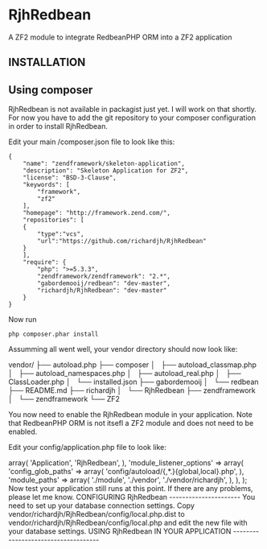 RjhRedbean
==========

A ZF2 module to integrate RedbeanPHP ORM into a ZF2 application

INSTALLATION
------------

Using composer
--------------

RjhRedbean is not available in packagist just yet. I will work on that shortly. 
For now you have to add the git repository to your composer configuration in order to install RjhRedbean.

Edit your main /composer.json file to look like this:

	{
		"name": "zendframework/skeleton-application",
		"description": "Skeleton Application for ZF2",
		"license": "BSD-3-Clause",
		"keywords": [
			"framework",
			"zf2"
		],
		"homepage": "http://framework.zend.com/",
		"repositories": [
		{
			"type":"vcs",
			"url":"https://github.com/richardjh/RjhRedbean"
		}
		],
		"require": {
			"php": ">=5.3.3",
			"zendframework/zendframework": "2.*",
			"gabordemooij/redbean": "dev-master",
			"richardjh/RjhRedbean": "dev-master"
		}
	}


Now run 

	php composer.phar install

Assumming all went well, your vendor directory should now look like:

vendor/
├── autoload.php
├── composer
│   ├── autoload_classmap.php
│   ├── autoload_namespaces.php
│   ├── autoload_real.php
│   ├── ClassLoader.php
│   └── installed.json
├── gabordemooij
│   └── redbean
├── README.md
├── richardjh
│   └── RjhRedbean
├── zendframework
│   └── zendframework
└── ZF2

You now need to enable the RjhRedbean module in your application. Note that RedbeanPHP ORM is not itsefl a ZF2 module and does not need to be enabled.

Edit your config/application.php file to look like:

<?php
return array(
    'modules' => array(
        'Application',
        'RjhRedbean',
    ),
    'module_listener_options' => array(
        'config_glob_paths'    => array(
            'config/autoload/{,*.}{global,local}.php',
        ),
        'module_paths' => array(
            './module',
            './vendor',
            './vendor/richardjh',
        ),
    ),
); 

Now test your application still runs at this point. If there are any problems, please let me know.

CONFIGURING RjhRedbean
----------------------

You need to set up your database connection settings. 

Copy 
	vendor/richardjh/RjhRedbean/config/local.php.dist 
to 
	vendor/richardjh/RjhRedbean/config/local.php 
and edit the new file with your database settings.

USING RjhRedbean IN YOUR APPLICATION
------------------------------------



